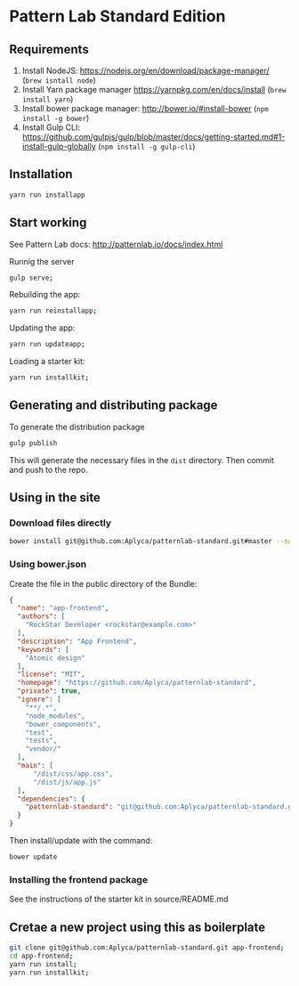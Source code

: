 Pattern Lab Standard Edition
=======================================

Requirements
------------

1. Install NodeJS: https://nodejs.org/en/download/package-manager/ (`brew isntall node`)
2. Install Yarn package manager https://yarnpkg.com/en/docs/install (`brew install yarn`)
3. Install bower package manager: http://bower.io/#install-bower (`npm install -g bower`)
4. Install Gulp CLI: https://github.com/gulpjs/gulp/blob/master/docs/getting-started.md#1-install-gulp-globally (`npm install -g gulp-cli`)

Installation
------------

```bash
yarn run installapp
```

Start working
-------------

See Pattern Lab docs: http://patternlab.io/docs/index.html

Runnig the server

```bash
gulp serve;
```

Rebuilding the app:

```bash
yarn run reinstallapp;
```

Updating the app:

```bash
yarn run updateapp;
```

Loading a starter kit:

```bash
yarn run installkit;
```

Generating and distributing package
-----------------------------------

To generate the distribution package

```bash
gulp publish
```

This will generate the necessary files in the `dist` directory. Then commit and push to the repo.

Using in the site
-----------------

### Download files directly

```bash
bower install git@github.com:Aplyca/patternlab-standard.git#master --save
```

### Using bower.json

Create the file in the public directory of the Bundle:

```json
{
  "name": "app-frontend",
  "authors": [
    "RockStar Developer <rockstar@example.com>"
  ],
  "description": "App Frontend",
  "keywords": [
    "Atomic design"
  ],
  "license": "MIT",
  "homepage": "https://github.com/Aplyca/patternlab-standard",
  "private": true,
  "ignore": [
    "**/.*",
    "node_modules",
    "bower_components",
    "test",
    "tests",
    "vendor/"
  ],
  "main": [
      "/dist/css/app.css",
      "/dist/js/app.js"
  ],
  "dependencies": {
    "patternlab-standard": "git@github.com:Aplyca/patternlab-standard.git"
  }
}
```

Then install/update with the command:

```bash
bower update
```

### Installing the frontend package

See the instructions of the starter kit in source/README.md

Cretae a new project using this as boilerplate
----------------------------------------------

```bash
git clone git@github.com:Aplyca/patternlab-standard.git app-frontend;
cd app-frontend;
yarn run install;
yarn run installkit;
```

